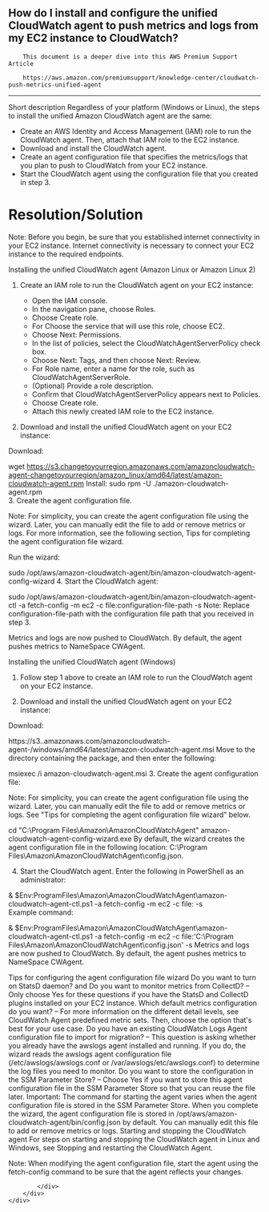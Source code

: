 <h2>How do I install and configure the unified CloudWatch agent to push metrics and logs from my EC2 instance to CloudWatch?</h2>
    <div class="container">
        <div class="block two first">    
        <div class="wrap">

        This document is a deeper dive into this AWS Premium Support Article 
        
        https://aws.amazon.com/premiumsupport/knowledge-center/cloudwatch-push-metrics-unified-agent
            
---    
Short description
Regardless of your platform (Windows or Linux), the steps to install the unified Amazon CloudWatch agent are the same:

* Create an AWS Identity and Access Management (IAM) role to run the CloudWatch agent. Then, attach that IAM role to the EC2 instance.
* Download and install the CloudWatch agent.
* Create an agent configuration file that specifies the metrics/logs that you plan to push to CloudWatch from your EC2 instance.
* Start the CloudWatch agent using the configuration file that you created in step 3.

<h1>Resolution/Solution</h1>

Note: Before you begin, be sure that you established internet connectivity in your EC2 instance. Internet connectivity is necessary to connect your EC2 instance to the required endpoints.

Installing the unified CloudWatch agent (Amazon Linux or Amazon Linux 2)
1.    Create an IAM role to run the CloudWatch agent on your EC2 instance:

      * Open the IAM console.
      * In the navigation pane, choose Roles.
      * Choose Create role.
      * For Choose the service that will use this role, choose EC2.
      * Choose Next: Permissions.
      * In the list of policies, select the CloudWatchAgentServerPolicy check box.
      * Choose Next: Tags, and then choose Next: Review.
      * For Role name, enter a name for the role, such as CloudWatchAgentServerRole.
      * (Optional) Provide a role description.
      * Confirm that CloudWatchAgentServerPolicy appears next to Policies.
      * Choose Create role.
      * Attach this newly created IAM role to the EC2 instance.

2.    Download and install the unified CloudWatch agent on your EC2 instance:

Download:
        <div class="wrap">
            wget https://s3.changetoyourregion.amazonaws.com/amazoncloudwatch-agent-changetoyourregion/amazon_linux/amd64/latest/amazon-cloudwatch-agent.rpm
            Install:
            sudo rpm -U ./amazon-cloudwatch-agent.rpm
        </div>
3.    Create the agent configuration file.

Note: For simplicity, you can create the agent configuration file using the wizard. Later, you can manually edit the file to add or remove metrics or logs. For more information, see the following section, Tips for completing the agent configuration file wizard.

Run the wizard:

sudo /opt/aws/amazon-cloudwatch-agent/bin/amazon-cloudwatch-agent-config-wizard
4.    Start the CloudWatch agent:

sudo /opt/aws/amazon-cloudwatch-agent/bin/amazon-cloudwatch-agent-ctl -a fetch-config -m ec2 -c file:configuration-file-path -s
Note: Replace configuration-file-path with the configuration file path that you received in step 3.

Metrics and logs are now pushed to CloudWatch. By default, the agent pushes metrics to NameSpace CWAgent.

Installing the unified CloudWatch agent (Windows)
1.    Follow step 1 above to create an IAM role to run the CloudWatch agent on your EC2 instance.

2.    Download and install the unified CloudWatch agent on your EC2 instance:

Download:

https://s3.<region>.amazonaws.com/amazoncloudwatch-agent-<region>/windows/amd64/latest/amazon-cloudwatch-agent.msi
Move to the directory containing the package, and then enter the following:

msiexec /i amazon-cloudwatch-agent.msi
3.    Create the agent configuration file:

Note: For simplicity, you can create the agent configuration file using the wizard. Later, you can manually edit the file to add or remove metrics or logs. See "Tips for completing the agent configuration file wizard" below.

cd "C:\Program Files\Amazon\AmazonCloudWatchAgent"
amazon-cloudwatch-agent-config-wizard.exe
By default, the wizard creates the agent configuration file in the following location: C:\Program Files\Amazon\AmazonCloudWatchAgent\config.json.

4.    Start the CloudWatch agent. Enter the following in PowerShell as an administrator:

& $Env:ProgramFiles\Amazon\AmazonCloudWatchAgent\amazon-cloudwatch-agent-ctl.ps1 -a fetch-config -m ec2 -c file:<configuration-file-path> -s      
Example command:

& $Env:ProgramFiles\Amazon\AmazonCloudWatchAgent\amazon-cloudwatch-agent-ctl.ps1 -a fetch-config -m ec2 -c file:'C:\Program Files\Amazon\AmazonCloudWatchAgent\config.json' -s
Metrics and logs are now pushed to CloudWatch. By default, the agent pushes metrics to NameSpace CWAgent.

Tips for configuring the agent configuration file wizard
Do you want to turn on StatsD daemon? and Do you want to monitor metrics from CollectD? – Only choose Yes for these questions if you have the StatsD and CollectD plugins installed on your EC2 instance.
Which default metrics configuration do you want? – For more information on the different detail levels, see CloudWatch Agent predefined metric sets. Then, choose the option that's best for your use case.
Do you have an existing CloudWatch Logs Agent configuration file to import for migration? – This question is asking whether you already have the awslogs agent installed and running. If you do, the wizard reads the awslogs agent configuration file (/etc/awslogs/awslogs.conf or /var/awslogs/etc/awslogs.conf) to determine the log files you need to monitor.
Do you want to store the configuration in the SSM Parameter Store? – Choose Yes if you want to store this agent configuration file in the SSM Parameter Store so that you can reuse the file later. Important: The command for starting the agent varies when the agent configuration file is stored in the SSM Parameter Store.
When you complete the wizard, the agent configuration file is stored in /opt/aws/amazon-cloudwatch-agent/bin/config.json by default. You can manually edit this file to add or remove metrics or logs.
Starting and stopping the CloudWatch agent
For steps on starting and stopping the CloudWatch agent in Linux and Windows, see Stopping and restarting the CloudWatch Agent.

Note: When modifying the agent configuration file, start the agent using the fetch-config command to be sure that the agent reflects your changes.

            </div>
        </div>
    </div>



